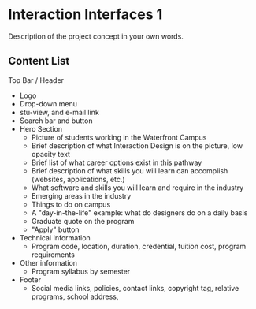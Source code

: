 # Interaction Interfaces 1
Description of the project concept in your own words.

## Content List
 Top Bar / Header
  - Logo
  - Drop-down menu
   - stu-view, and e-mail link
  - Search bar and button
- Hero Section
  - Picture of students working in the Waterfront Campus
  - Brief description of what Interaction Design is on the picture, low opacity text
  - Brief list of what career options exist in this pathway
  - Brief description of what skills you will learn can accomplish (websites, applications, etc.)
  - What software and skills you will learn and require in the industry
  - Emerging areas in the industry
  - Things to do on campus
  - A "day-in-the-life" example: what do designers do on a daily basis
  - Graduate quote on the program
  - "Apply" button
- Technical Information
  - Program code, location, duration, credential, tuition cost, program requirements
- Other information
  - Program syllabus by semester
- Footer
  - Social media links, policies, contact links, copyright tag, relative programs, school address, 
